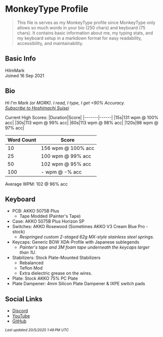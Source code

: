 # MonkeyType Profile

> This file is serves as my MonkeyType profile since MonkeyType only allows so much words in your bio (250 chars) and keyboard (75 chars). It contains basic information about me, my typing stats, and my keyboard setup in a markdown format for easy readability, accessibility, and maintainability.

## Basic Info

HiImMark <br>
Joined 16 Sep 2021

## Bio

_Hi I'm Mark (or MORK). I read, I type, I get <90% Accuracy._ <br>
_[Subscribe to Hoshimachi Suisei](https://www.youtube.com/@HoshimachiSuisei?sub_confirmation=1)_

Current High Scores:
|Duration|Score|
|-------|------|
|15s|131 wpm @ 100% acc|
|30s|113 wpm @ 99% acc|
|60s|113 wpm @ 98% acc|
|120s|98 wpm @ 97% acc|

| Word Count | Score              |
| ---------- | ------------------ |
| 10         | 156 wpm @ 100% acc |
| 25         | 100 wpm @ 99% acc  |
| 50         | 102 wpm @ 95% acc  |
| 100        | - wpm @ -% acc     |

Average WPM: 102 @ 96% acc

## Keyboard

- PCB: AKKO 5075B Plus
  - Tape Modded (Painter's Tape)
- Case: AKKO 5075B Plus Horizon SP
- Switches: AKKO Rosewood (Sometimes AKKO V3 Cream Blue Pro - stock)
  - _Respringed custom 2-staged 62g MX-style stainless steel springs._
- Keycaps: Generic BOW XDA-Profile with Japanese sublegends
  - _Painter's tape and 3M foam tape underneath the keycaps larger than 1U._
- Stabilizers: Stock Plate-Mounted Stabilizers
  - Rebalanced
  - Teflon Mod
  - Extra dielectric grease on the wires.
- Plate: Stock AKKO 75% PC Plate
- Plate Dampener: 4mm Silicon Plate Dampener & IXPE switch pads

## Social Links

- [Discord](https://discord.com/users/566384603007549480)
- [YouTube](https://www.youtube.com/@HiImMark)
- [GitHub](https://github.com/HiImMork)

_<small>Last updated 20/5/2025 1:46 PM UTC</small>_

